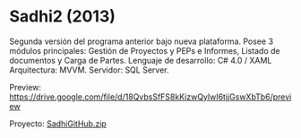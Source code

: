 # Sadhi2 (2013)
Segunda versión del programa anterior bajo nueva plataforma. Posee 3 módulos principales: Gestión de Proyectos y PEPs e Informes, Listado de documentos y Carga de Partes.  Lenguaje de desarrollo: C# 4.0 / XAML Arquitectura: MVVM. Servidor: SQL Server.

Preview: https://drive.google.com/file/d/18QvbsSfFS8kKizwQylwI6tjjGswXbTb6/preview



Proyecto:
[SadhiGitHub.zip](https://github.com/German-Torres/Sadhi2/files/7649741/SadhiGitHub.zip)
